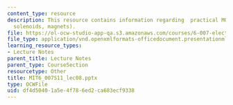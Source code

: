 ```yaml
---
content_type: resource
description: This resource contains information regarding  practical MQS systems (torroids,
  solenoids, magnets).
file: https://ol-ocw-studio-app-qa.s3.amazonaws.com/courses/6-007-electromagnetic-energy-from-motors-to-lasers-spring-2011/df4d50401a5e4f786ed2ca683ecf9338_MIT6_007S11_lec08.pptx
file_type: application/vnd.openxmlformats-officedocument.presentationml.presentation
learning_resource_types:
- Lecture Notes
parent_title: Lecture Notes
parent_type: CourseSection
resourcetype: Other
title: MIT6_007S11_lec08.pptx
type: OCWFile
uid: df4d5040-1a5e-4f78-6ed2-ca683ecf9338
---
```

